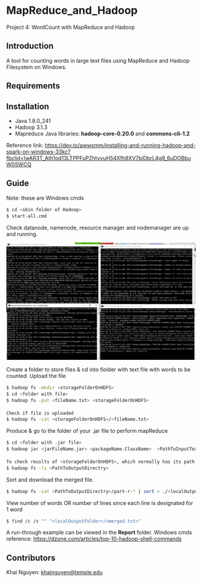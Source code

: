 # MapReduce_and_Hadoop
Project 4: WordCount with MapReduce and Hadoop

## Introduction
A tool for counting words in large text files using MapReduce and Hadoop Filesystem on Windows.

## Requirements

## Installation
* Java 1.8.0_241
* Hadoop 3.1.3
* Mapreduce Java libraries: **hadoop-core-0.20.0** and **commons-cli-1.2**

Reference link: https://dev.to/awwsmm/installing-and-running-hadoop-and-spark-on-windows-33kc?fbclid=IwAR3T_Ath1od13LTPPFuPZhtvvuH54Xfh8XV7biDbrL4g9_6uDOBbuW0SWCQ

## Guide 

Note: these are Windows cmds

```bash
$ cd <sbin folder of Hadoop>
$ start-all.cmd
```

Check datanode, namenode, resource manager and nodemanager are up and running.


![boot_hadoop](MapReduce_Project\images\nodes.png)

Create a folder to store files & cd into fiolder with text file with words to be counted. Upload the file
```bash
$ hadoop fs -mkdir <storageFolderOnHDFS>
$ cd <folder with file>
$ hadoop fs -put <fileName.txt> <storageFolderOnHDFS>

Check if file is uploaded
$ hadoop fs -cat <storageFolderOnHDFS>/<fileName.txt>
```

Produce & go to the folder of your .jar file to perform mapReduce
```bash
$ cd <folder with .jar file>
$ hadoop jar <jarFileName.jar> <packageName.ClassName>  <PathToInputTextFile> <PathToOutputDirectry>

To check reuslts of <storageFolderOnHDFS>, which normally has its path as /user/<username>/<PathToOutputDirectry>
$ hadoop fs -ls <PathToOutputDirectry>
```

Sort and download the merged file.
```bash
$ hadoop fs -cat <PathToOutputDirectry>/part-r-* | sort > ./<localOutputFolder>/<merged.txt>
```
View number of words OR number of lines since each line is designated for 1 word
```bash
$ find /c /v "" "<localOutputFolder>/<merged.txt>"
```
A run-through example can be viewed in the **Report** folder.
Windows cmds reference: https://dzone.com/articles/top-10-hadoop-shell-commands

## Contributors
Khai Nguyen: khainguyen@temple.edu
